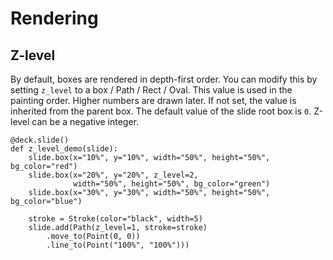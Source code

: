 # Rendering

## Z-level

By default, boxes are rendered in depth-first order.
You can modify this by setting `z_level` to a box / Path / Rect / Oval.
This value is used in the painting order. Higher numbers are drawn later. If not set, the value is inherited from the
parent box. The default value of the slide root box is `0`. Z-level can be a negative integer.

```nelsie
@deck.slide()
def z_level_demo(slide):
    slide.box(x="10%", y="10%", width="50%", height="50%", bg_color="red")
    slide.box(x="20%", y="20%", z_level=2,
              width="50%", height="50%", bg_color="green")
    slide.box(x="30%", y="30%", width="50%", height="50%", bg_color="blue")

    stroke = Stroke(color="black", width=5)
    slide.add(Path(z_level=1, stroke=stroke)
        .move_to(Point(0, 0))
        .line_to(Point("100%", "100%")))
```

